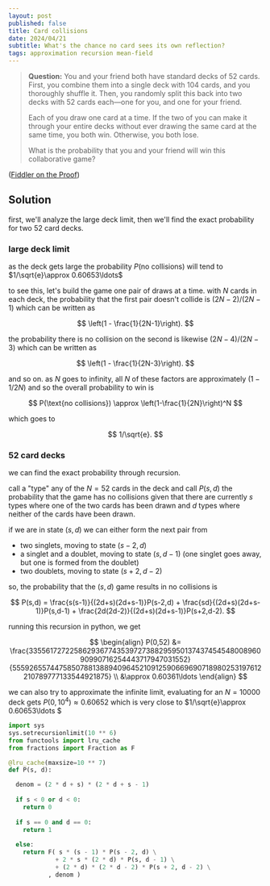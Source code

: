 ```yaml
---
layout: post
published: false
title: Card collisions
date: 2024/04/21
subtitle: What's the chance no card sees its own reflection?
tags: approximation recursion mean-field
---
```


>**Question:** You and your friend both have standard decks of $52$ cards. First, you combine them into a single deck with $104$ cards, and you thoroughly shuffle it. Then, you randomly split this back into two decks with $52$ cards each—one for you, and one for your friend.
>
>Each of you draw one card at a time. If the two of you can make it through your entire decks without ever drawing the same card at the same time, you both win. Otherwise, you both lose.
>
>What is the probability that you and your friend will win this collaborative game?


<!--more-->

([Fiddler on the Proof](https://thefiddler.substack.com/p/can-you-win-the-collaborative-card))

## Solution

first, we'll analyze the large deck limit, then we'll find the exact probability for two $52$ card decks.

### large deck limit

as the deck gets large the probability $P(\text{no collisions})$ will tend to $1/\sqrt{e}\approx 0.60653\ldots$

to see this, let's build the game one pair of draws at a time. with $N$ cards in each deck, the probability that the first pair doesn't collide is $(2N-2)/(2N-1)$ which can be written as

$$ \left(1 - \frac{1}{2N-1}\right). $$

the probability there is no collision on the second is likewise $(2N-4)/(2N-3)$ which can be written as 

$$ \left(1 - \frac{1}{2N-3}\right). $$

and so on. as $N$ goes to infinity, all $N$ of these factors are approximately $(1-1/2N)$ and so the overall probability to win is

$$ P(\text{no collisions}) \approx \left(1-\frac{1}{2N}\right)^N $$

which goes to 

$$ 1/\sqrt{e}. $$

### $52$ card decks

we can find the exact probability through recursion. 

call a "type" any of the $N=52$ cards in the deck and call $P(s,d)$ the probability that the game has no collisions given that there are currently $s$ types where one of the two cards has been drawn and $d$ types where neither of the cards have been drawn.

if we are in state $(s,d)$ we can either form the next pair from

- two singlets, moving to state $(s-2, d)$
- a singlet and a doublet, moving to state $(s, d-1)$ (one singlet goes away, but one is formed from the doublet)
- two doublets, moving to state $(s+2, d-2)$

so, the probability that the $(s,d)$ game results in no collisions is 

$$ P(s,d) = \frac{s(s-1)}{(2d+s)(2d+s-1)}P(s-2,d) + \frac{sd}{(2d+s)(2d+s-1)}P(s,d-1) + \frac{2d(2d-2)}{(2d+s)(2d+s-1)}P(s+2,d-2). $$

running this recursion in python, we get 

$$ \begin{align}
    P(0,52) &= \frac{335561727225862936774353972738829595013743745454800896090990716254443717947031552}{555926557447585078813889409645210912590669690718980253197612210789777133544921875} \\
    &\approx 0.60361\ldots 
  \end{align} 
$$

we can also try to approximate the infinite limit, evaluating for an $N=10000$ deck gets $P(0, 10^4) \approx 0.60652$ which is very close to $1/\sqrt{e}\approx 0.60653\ldots $

```python
import sys
sys.setrecursionlimit(10 ** 6)
from functools import lru_cache
from fractions import Fraction as F

@lru_cache(maxsize=10 ** 7)
def P(s, d):

  denom = (2 * d + s) * (2 * d + s - 1)
  
  if s < 0 or d < 0:
    return 0
  
  if s == 0 and d == 0:
    return 1
  
  else:
    return F( s * (s - 1) * P(s - 2, d) \
             + 2 * s * (2 * d) * P(s, d - 1) \
             + (2 * d) * (2 * d - 2) * P(s + 2, d - 2) \
           , denom )
```


<br>



